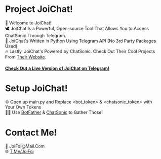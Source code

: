 <h1>Project JoiChat!</h1>
🍾 Welcome to JoiChat!<br>
🕊️ JoiChat Is a Powerful, Open-source Tool That Allows You to Access ChatSonic Through Telegram. <br>
🐍 JoiChat's Written in Python Using Telegram API (No 3rd Party Packages Used)<br>
🔥 Lastly, JoiChat's Powered by ChatSonic. Check Out Their Cool Projects From <a href = "https://writesonic.com/chat" >Their Website</a>.<br>
<h4><a href = "t.me/joichat_bot" >Check Out a Live Version of JoiChat on Telegram!</a></h4>

<h1>Setup JoiChat!</h1>
⚙️ Open up main.py and Replace &ltbot_token&gt & &ltchatsonic_token&gt with Your Own Tokens<Br>
🧑‍💻 Use <a href = "t.me/botfather" >BotFather</a> & <a href = "https://writesonic.com/chat" >ChatSonic<a/> to Gather Those!<br>

<h1>Contact Me!</h1>
📮 JoiFoi@Mail.Com<br>
🌐 <a href = "t.me/joifoi" >T.Me/JoiFoi</a>
